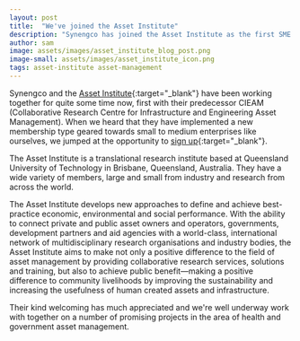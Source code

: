 ```yaml
---
layout: post
title:  "We've joined the Asset Institute"
description: "Synengco has joined the Asset Institute as the first SME solution provider"
author: sam
image: assets/images/asset_institute_blog_post.png
image-small: assets/images/asset_institute_icon.png
tags: asset-institute asset-management
---
```


Synengco and the [Asset Institute](http://assetinstitute.com/){:target="_blank"} have been working together for quite some time now, first with their predecessor CIEAM (Collaborative Research Centre for Infrastructure and Engineering Asset Management). When we heard that they have implemented a new membership type geared towards small to medium enterprises like ourselves, we jumped at the opportunity to [sign up](http://assetinstitute.com/become-a-member/){:target="_blank"}.

The Asset Institute is a translational research institute based at Queensland University of Technology in Brisbane, Queensland, Australia. They have a wide variety of members, large and small from industry and research from across the world.

The Asset Institute develops new approaches to define and achieve best-practice economic, environmental and social performance. With the ability to connect private and public asset owners and operators, governments, development partners and aid agencies with a world-class, international network of multidisciplinary research organisations and industry bodies, the Asset Institute aims to make not only a positive difference to the field of asset management by providing collaborative research services, solutions and training, but also to achieve public benefit—making a positive difference to community livelihoods by improving the sustainability and increasing the usefulness of human created assets and infrastructure.

Their kind welcoming has much appreciated and we're well underway work with together on a number of promising projects in the area of health and government asset management.


